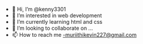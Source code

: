 - 👋 Hi, I’m @kenny3301
- 👀 I’m interested in web development
- 🌱 I’m currently learning html and css
- 💞️ I’m looking to collaborate on ...
- 📫 How to reach me -muriithikevin227@gmail.com

<!---
kenny3301/kenny3301 is a ✨ special ✨ repository because its `README.md` (this file) appears on your GitHub profile.
You can click the Preview link to take a look at your changes.
--->
